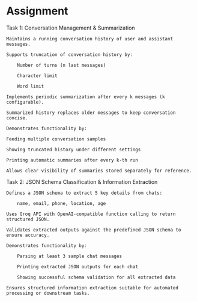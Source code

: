 # Assignment

Task 1: Conversation Management & Summarization

    Maintains a running conversation history of user and assistant messages.

    Supports truncation of conversation history by:

        Number of turns (n last messages)

        Character limit

        Word limit

    Implements periodic summarization after every k messages (k configurable).

    Summarized history replaces older messages to keep conversation concise.

    Demonstrates functionality by:
    
    Feeding multiple conversation samples
    
    Showing truncated history under different settings
    
    Printing automatic summaries after every k-th run

    Allows clear visibility of summaries stored separately for reference.

Task 2: JSON Schema Classification & Information Extraction

    Defines a JSON schema to extract 5 key details from chats:
    
        name, email, phone, location, age
    
    Uses Groq API with OpenAI-compatible function calling to return structured JSON.
    
    Validates extracted outputs against the predefined JSON schema to ensure accuracy.
    
    Demonstrates functionality by:
    
        Parsing at least 3 sample chat messages
        
        Printing extracted JSON outputs for each chat
        
        Showing successful schema validation for all extracted data
    
    Ensures structured information extraction suitable for automated processing or downstream tasks.
          
